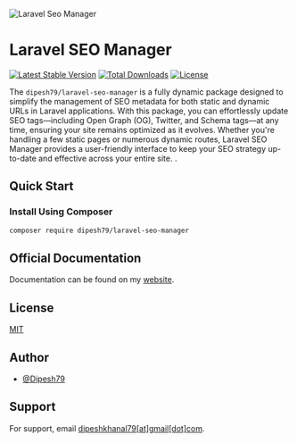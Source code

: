 ![Laravel Seo Manager](https://banners.beyondco.de/Laravel%20Seo%20Manager.png?theme=light&packageManager=composer+require&packageName=dipesh79%2Flaravel-seo-manager&pattern=architect&style=style_1&description=Laravel+package+for+managing+SEO+tags+on+static+and+dynamic+pages+with+an+intuitive+UI%2C+supporting+OG%2C+Twitter+tags%2C+and+automated+dynamic+SEO.&md=1&showWatermark=1&fontSize=100px&images=https%3A%2F%2Flaravel.com%2Fimg%2Flogomark.min.svg)

# Laravel SEO Manager

[![Latest Stable Version](https://img.shields.io/packagist/v/dipesh79/laravel-seo-manager.svg?style=flat-square)](https://packagist.org/packages/dipesh79/laravel-seo-manager)
[![Total Downloads](https://img.shields.io/packagist/dt/dipesh79/laravel-seo-manager)](https://packagist.org/packages/dipesh79/laravel-seo-manager)
[![License](https://img.shields.io/packagist/l/dipesh79/laravel-seo-manager)](https://packagist.org/packages/dipesh79/laravel-seo-manager)

The `dipesh79/laravel-seo-manager` is a fully dynamic package designed to simplify the management of SEO metadata for both static and dynamic URLs in Laravel applications. With this package, you can effortlessly update SEO tags—including Open Graph (OG), Twitter, and Schema tags—at any time, ensuring your site remains optimized as it evolves. Whether you're handling a few static pages or numerous dynamic routes, Laravel SEO Manager provides a user-friendly interface to keep your SEO strategy up-to-date and effective across your entire site. .

## Quick Start

### Install Using Composer

```bash
composer require dipesh79/laravel-seo-manager
```
## Official Documentation

Documentation can be found on my [website](https://khanaldipesh.com.np/package/laravel-seo-manager).


## License

[MIT](https://choosealicense.com/licenses/mit/)

## Author

- [@Dipesh79](https://www.github.com/Dipesh79)

## Support

For support, email [dipeshkhanal79[at]gmail[dot]com](mailto:dipeshkanal79@gmail.com).
